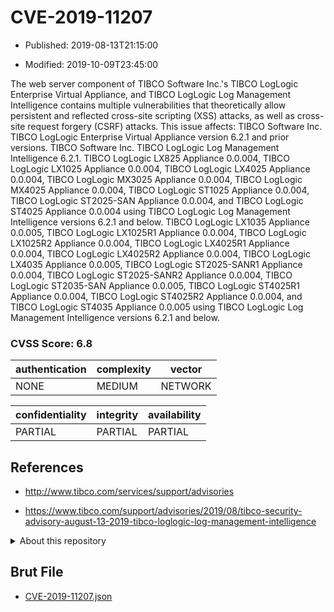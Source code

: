 # CVE-2019-11207

- Published: 2019-08-13T21:15:00

- Modified: 2019-10-09T23:45:00

The web server component of TIBCO Software Inc.'s TIBCO LogLogic Enterprise Virtual Appliance, and TIBCO LogLogic Log Management Intelligence contains multiple vulnerabilities that theoretically allow persistent and reflected cross-site scripting (XSS) attacks, as well as cross-site request forgery (CSRF) attacks. This issue affects: TIBCO Software Inc. TIBCO LogLogic Enterprise Virtual Appliance version 6.2.1 and prior versions. TIBCO Software Inc. TIBCO LogLogic Log Management Intelligence 6.2.1. TIBCO LogLogic LX825 Appliance 0.0.004, TIBCO LogLogic LX1025 Appliance 0.0.004, TIBCO LogLogic LX4025 Appliance 0.0.004, TIBCO LogLogic MX3025 Appliance 0.0.004, TIBCO LogLogic MX4025 Appliance 0.0.004, TIBCO LogLogic ST1025 Appliance 0.0.004, TIBCO LogLogic ST2025-SAN Appliance 0.0.004, and TIBCO LogLogic ST4025 Appliance 0.0.004 using TIBCO LogLogic Log Management Intelligence versions 6.2.1 and below. TIBCO LogLogic LX1035 Appliance 0.0.005, TIBCO LogLogic LX1025R1 Appliance 0.0.004, TIBCO LogLogic LX1025R2 Appliance 0.0.004, TIBCO LogLogic LX4025R1 Appliance 0.0.004, TIBCO LogLogic LX4025R2 Appliance 0.0.004, TIBCO LogLogic LX4035 Appliance 0.0.005, TIBCO LogLogic ST2025-SANR1 Appliance 0.0.004, TIBCO LogLogic ST2025-SANR2 Appliance 0.0.004, TIBCO LogLogic ST2035-SAN Appliance 0.0.005, TIBCO LogLogic ST4025R1 Appliance 0.0.004, TIBCO LogLogic ST4025R2 Appliance 0.0.004, and TIBCO LogLogic ST4035 Appliance 0.0.005 using TIBCO LogLogic Log Management Intelligence versions 6.2.1 and below.

### CVSS Score: **6.8**

| authentication | complexity | vector |
| --- | --- | --- |
| NONE | MEDIUM | NETWORK |

| confidentiality | integrity | availability |
| --- | --- | --- |
| PARTIAL | PARTIAL | PARTIAL |

## References

* http://www.tibco.com/services/support/advisories

* https://www.tibco.com/support/advisories/2019/08/tibco-security-advisory-august-13-2019-tibco-loglogic-log-management-intelligence

<details>
<summary>About this repository</summary> 

  This repository is part of the project [Live Hack CVE](https://github.com/Live-Hack-CVE). Main website can be found [www.live-hack.org](https://www.live-hack.org) 
  
  Made by [Sn0wAlice](https://github.com/Sn0wAlice) for the people that care about security and need to have a feed of the latest CVEs. Hope you enjoy it, don't forget to star the repo and follow me on [Twitter](https://twitter.com/Sn0wAlice) and [Github](https://github.com/Sn0wAlice). And that is my [personnal website](https://www.alice-snow.me/)

  - [Home Page](https://github.com/Live-Hack-CVE)
  - [Framework](https://github.com/Live-Hack-CVE/cve-framework)
  - [CVE database](https://github.com/Live-Hack-CVE/full_database)
  - [Changelog](https://github.com/Live-Hack-CVE/Changelog)
</details>

## Brut File

* [CVE-2019-11207.json](https://raw.githubusercontent.com/Live-Hack-CVE/full_database/main/cves/2019/CVE-2019-11207.json)

